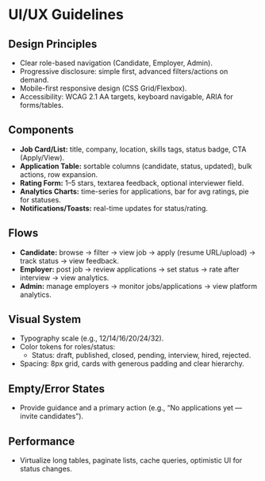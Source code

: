 # UI/UX Guidelines

## Design Principles
- Clear role-based navigation (Candidate, Employer, Admin).
- Progressive disclosure: simple first, advanced filters/actions on demand.
- Mobile-first responsive design (CSS Grid/Flexbox).
- Accessibility: WCAG 2.1 AA targets, keyboard navigable, ARIA for forms/tables.

## Components
- **Job Card/List:** title, company, location, skills tags, status badge, CTA (Apply/View).
- **Application Table:** sortable columns (candidate, status, updated), bulk actions, row expansion.
- **Rating Form:** 1–5 stars, textarea feedback, optional interviewer field.
- **Analytics Charts:** time-series for applications, bar for avg ratings, pie for statuses.
- **Notifications/Toasts:** real-time updates for status/rating.

## Flows
- **Candidate:** browse → filter → view job → apply (resume URL/upload) → track status → view feedback.
- **Employer:** post job → review applications → set status → rate after interview → view analytics.
- **Admin:** manage employers → monitor jobs/applications → view platform analytics.

## Visual System
- Typography scale (e.g., 12/14/16/20/24/32).
- Color tokens for roles/status: 
  - Status: draft, published, closed, pending, interview, hired, rejected.
- Spacing: 8px grid, cards with generous padding and clear hierarchy.

## Empty/Error States
- Provide guidance and a primary action (e.g., “No applications yet — invite candidates”).

## Performance
- Virtualize long tables, paginate lists, cache queries, optimistic UI for status changes.
